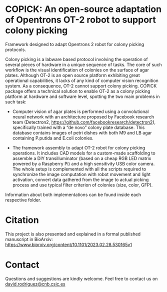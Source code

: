 # COPICK: An open-source adaptation of Opentrons OT-2 robot to support colony picking  
Framework designed to adapt Opentrons 2 robot for colony picking protocols.

Colony picking is a labware based protocol involving the operation of several pieces of hardware in a unique sequence of tasks. The core of such workflow is the visual identification of colonies on the surface of agar plates. Although OT-2 is an open source platform exhibiting great operational capabilities, it lacks of any kind of computer vision recognition system. As a consequence, OT-2 cannot support colony picking.
COPICK package offers a technical solution to enable OT-2 as a colony picking platform at hardware and software level, spotting the two main problems in such task:

-	Computer vision of agar plates is performed using a convolutional neural network with an architecture proposed by Facebook research team (Detectron2, https://github.com/facebookresearch/detectron2), specifically trained with a “de novo” colony plate database. This database contains images of petri dishes with both M9 and LB agar containing P.putida and E.coli colonies.

-	The framework assembly to adapt OT-2 robot for colony picking operations. It includes CAD models for a custom-made scaffolding to assemble a DIY transilluminator (based on a cheap RGB LED matrix powered by a Raspberry Pi) and a high sensitivity USB color camera. The whole setup is complemented with all the scripts required to synchronize the image computation with robot movement and light activation, convert data gathered from the image to actual picking process and use typical filter criterion of colonies (size, color, GFP).

Information about both implementations can be found inside each respective folder.

# Citation

This project is also presented and explained in a formal published manuscript in BioArxiv: https://www.biorxiv.org/content/10.1101/2023.02.28.530165v1


# Contact

Questions and suggestions are kindly welcome. Feel free to contact us on david.rodriguez@cnb.csic.es



